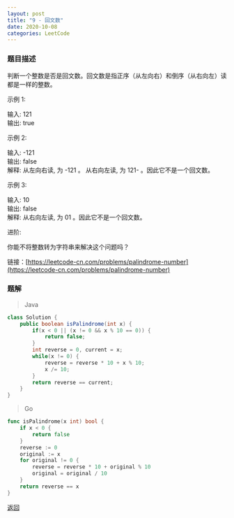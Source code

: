 ```yaml
---
layout: post
title: "9 - 回文数"
date: 2020-10-08
categories: LeetCode
---
```


### **题目描述**
判断一个整数是否是回文数。回文数是指正序（从左向右）和倒序（从右向左）读都是一样的整数。

示例 1:

输入: 121  
输出: true  

示例 2:

输入: -121  
输出: false  
解释: 从左向右读, 为 -121 。 从右向左读, 为 121- 。因此它不是一个回文数。  

示例 3:

输入: 10  
输出: false  
解释: 从右向左读, 为 01 。因此它不是一个回文数。  

进阶:

你能不将整数转为字符串来解决这个问题吗？


链接：[https://leetcode-cn.com/problems/palindrome-number](https://leetcode-cn.com/problems/palindrome-number)


### **题解**
> Java
``` java
class Solution {
    public boolean isPalindrome(int x) {
        if(x < 0 || (x != 0 && x % 10 == 0)) {
            return false;
        }
        int reverse = 0, current = x;
        while(x != 0) {
            reverse = reverse * 10 + x % 10;
            x /= 10;
        }
        return reverse == current;
    }
}
```

> Go
``` go
func isPalindrome(x int) bool {
    if x < 0 {
        return false
    }
    reverse := 0
    original := x
    for original != 0 {
        reverse = reverse * 10 + original % 10
        original = original / 10
    }
    return reverse == x
}
```


[返回](https://maxwell-blog.cn/leetcode/2020/10/08/leetcode)